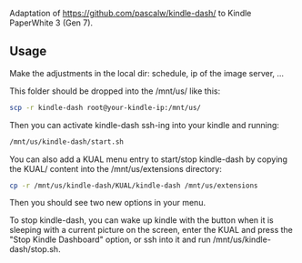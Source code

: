 
Adaptation of https://github.com/pascalw/kindle-dash/ to Kindle PaperWhite 3 (Gen 7).

## Usage
Make the adjustments in the local dir: schedule, ip of the image server, ...

This folder should be dropped into the /mnt/us/ like this:

``` sh
scp -r kindle-dash root@your-kindle-ip:/mnt/us/
```

Then you can activate kindle-dash ssh-ing into your kindle and running:

``` sh
/mnt/us/kindle-dash/start.sh
```

You can also add a KUAL menu entry to start/stop kindle-dash by copying the KUAL/ content into the /mnt/us/extensions directory:

``` sh
cp -r /mnt/us/kindle-dash/KUAL/kindle-dash /mnt/us/extensions
```

Then you should see two new options in your menu.

To stop kindle-dash, you can wake up kindle with the button when it is sleeping with a current picture on the screen, enter the KUAL and press the "Stop Kindle Dashboard" option, or ssh into it and run /mnt/us/kindle-dash/stop.sh.

